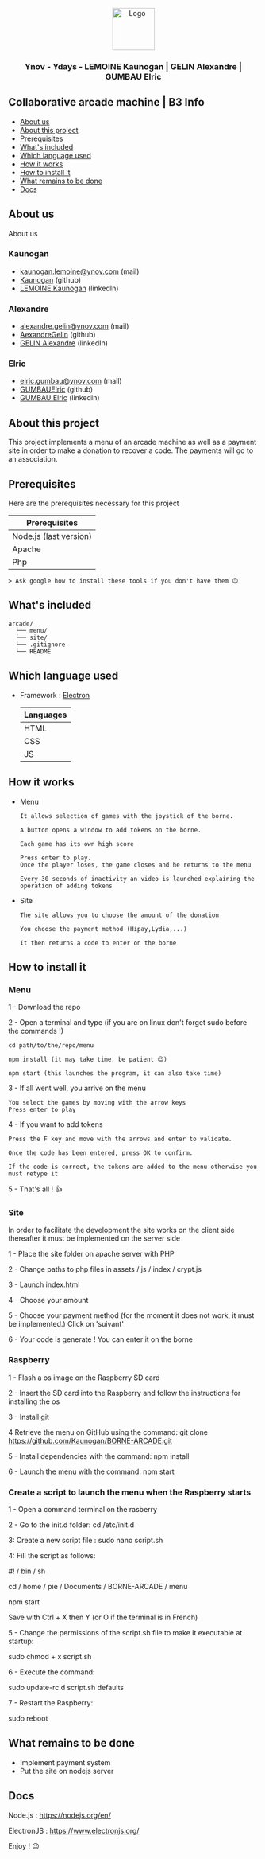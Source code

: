 <p align="center">
  <a href="https://example.com/">
    <img src="https://pbs.twimg.com/profile_images/979714483387092994/PMI-aUXp_400x400.jpg" alt="Logo" width=85 height=85>
  </a>

  <h3 align="center">Ynov - Ydays - LEMOINE Kaunogan | GELIN Alexandre | GUMBAU Elric</h3>
</p>

## Collaborative arcade machine | B3 Info

-   [About us](#About-us)
-   [About this project](#About-this-project)
-   [Prerequisites](#Prerequisites)
-   [What's included](#whats-included)
-   [Which language used](#Which-language-used)
-   [How it works](#How-it-works)
-   [How to install it](#how-to-install-it)
-   [What remains to be done](#what-remains-to-be-done)
-   [Docs](#Docs)

## About us

About us

### Kaunogan

-   kaunogan.lemoine@ynov.com (mail)
-   [Kaunogan](https://github.com/Kaunogan) (github)
-   [LEMOINE Kaunogan](https://fr.linkedin.com/in/kaunogan-lemoine-7869a6189) (linkedIn)

### Alexandre

-   alexandre.gelin@ynov.com (mail)
-   [AexandreGelin](https://github.com/AexandreGelin) (github)
-   [GELIN Alexandre](https://fr.linkedin.com/in/alexandre-gelin-12265b171) (linkedIn)

### Elric

-   elric.gumbau@ynov.com (mail)
-   [GUMBAUElric](https://github.com/GUMBAUElric) (github)
-   [GUMBAU Elric](https://fr.linkedin.com/in/elric-gumbau-30943417a/) (linkedIn)

## About this project

This project implements a menu of an arcade machine as well as a payment site in order to make a donation to recover a code.
The payments will go to an association.

## Prerequisites

Here are the prerequisites necessary for this project

   |      Prerequisites     |  
   | ---------------------- |
   |        Node.js (last version)     |  
   |        Apache     |  
   |        Php     |   

    > Ask google how to install these tools if you don't have them 😉

## What's included

```text
arcade/
  └── menu/
  └── site/
  └── .gitignore
  └── README
```

## Which language used

-   Framework : <a href="https://electronjs.org">Electron</a>

     |     Languages     |  
     | ----------------- |
     |        HTML       |  
     |        CSS        |
     |        JS         |

## How it works

-   Menu

        It allows selection of games with the joystick of the borne.

        A button opens a window to add tokens on the borne.

        Each game has its own high score

        Press enter to play.
        Once the player loses, the game closes and he returns to the menu

        Every 30 seconds of inactivity an video is launched explaining the operation of adding tokens

-   Site

        The site allows you to choose the amount of the donation

        You choose the payment method (Hipay,Lydia,...)

        It then returns a code to enter on the borne

## How to install it

### Menu

1 - Download the repo

2 - Open a terminal and type (if you are on linux don't forget sudo before the commands !)

    cd path/to/the/repo/menu

    npm install (it may take time, be patient 😉)

    npm start (this launches the program, it can also take time)

3 - If all went well, you arrive on the menu

    You select the games by moving with the arrow keys
    Press enter to play

4 - If you want to add tokens

    Press the F key and move with the arrows and enter to validate.

    Once the code has been entered, press OK to confirm.

    If the code is correct, the tokens are added to the menu otherwise you must retype it

5 - That's all ! 👍

### Site

In order to facilitate the development the site works on the client side thereafter it must be implemented on the server side

1 - Place the site folder on apache server with PHP

2 - Change paths to php files in assets / js / index / crypt.js

3 - Launch index.html

4 - Choose your amount

5 - Choose your payment method (for the moment it does not work, it must be implemented.) Click on 'suivant'

6 - Your code is generate ! You can enter it on the borne

### Raspberry

1 - Flash a os image on the Raspberry SD card

2 - Insert the SD card into the Raspberry and follow the instructions for installing the os

3 - Install git 

4 Retrieve the menu on GitHub using the command: git clone <https://github.com/Kaunogan/BORNE-ARCADE.git>

5 - Install dependencies with the command: npm install

6 - Launch the menu with the command: npm start

### Create a script to launch the menu when the Raspberry starts

1 - Open a command terminal on the rasberry

2 - Go to the init.d folder: cd /etc/init.d

3: Create a new script file : sudo nano script.sh

4: Fill the script as follows:

\#! / bin / sh

cd / home / pie / Documents / BORNE-ARCADE / menu

npm start

Save with Ctrl + X then Y (or O if the terminal is in French)

5 - Change the permissions of the script.sh file to make it executable at startup:

sudo chmod + x script.sh

6 - Execute the command:

sudo update-rc.d script.sh defaults

7 - Restart the Raspberry:

sudo reboot

## What remains to be done

-   Implement payment system
-   Put the site on nodejs server

## Docs

Node.js             : <https://nodejs.org/en/>

ElectronJS               : <https://www.electronjs.org/>

Enjoy ! 😉
